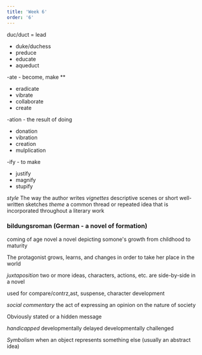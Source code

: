 ```yaml
---
title: 'Week 6'
order: '6'
---
```

duc/duct = lead
- duke/duchess
- preduce
- educate
- aqueduct

-ate - become, make **
- eradicate
- vibrate
- collaborate
- create

-ation - the result of doing
- donation
- vibration
- creation
- mulplication

-ify - to make
- justify
- magnify
- stupify 

*style*
The way the author writes
*vignettes*
descriptive scenes or short well-written sketches
*theme*
a common thread or repeated idea that is incorporated throughout a literary work
### bildungsroman (German - a novel of formation)
coming of age novel
a novel depicting somone's growth from childhood to maturity

The protagonist grows, learns, and changes in order to take her place in the world

*juxtaposition*
two or more ideas, characters, actions, etc. are side-by-side in a novel

used for compare/contrz,ast, suspense, character development

*social commentary*
the act of expressing an opinion on the nature of society

Obviously stated or a hidden message

*handicapped*
developmentally delayed
developmentally challenged

*Symbolism* 
when an object represents something else (usually an abstract idea)
